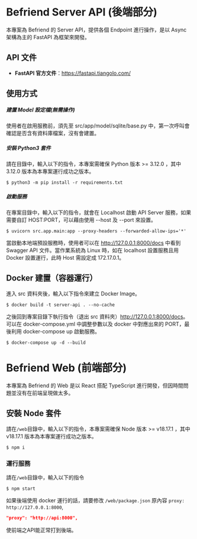 # Befriend Server API (後端部分)

本專案為 Befriend 的 Server API，提供各個 Endpoint 進行操作，是以 Async 架構為主的 FastAPI 為框架來開發。

## API 文件

* **FastAPI 官方文件**：<https://fastapi.tiangolo.com/>

## 使用方式

##### 建置 Model 設定檔(無需操作)
使用者在啟用服務前，須先至 src/app/model/sqlite/base.py 中，第一次呼叫會確認是否含有資料庫檔案，沒有會建置。


##### 安裝 Python3 套件

請在目錄中，輸入以下的指令，本專案需確保 Python 版本 >= 3.12.0 ，其中 3.12.0 版本為本專案運行成功之版本。

```shell
$ python3 -m pip install -r requirements.txt
```

##### 啟動服務

在專案目錄中，輸入以下的指令，就會在 Localhost 啟動 API Server 服務，如果需要自訂 HOST:PORT，可以藉由使用 --host 及 --port 來設置。

```shell
$ uvicorn src.app.main:app --proxy-headers --forwarded-allow-ips='*'
```

當啟動本地端預設服務時，使用者可以在 <http://127.0.0.1:8000/docs> 中看到 Swagger API 文件。當作業系統為 Linux 時，如在 localhost 設置服務且用 Docker 設置運行，此時 Host 需設定成 172.17.0.1。

## Docker 建置（容器運行）

進入 src 資料夾後，輸入以下指令來建立 Docker Image。

```shell
$ docker build -t server-api . --no-cache
```

之後回到專案目錄下執行指令（退出 src 資料夾）<http://127.0.0.1:8000/docs>。可以在 docker-compose.yml 中調整參數以及 docker 中對應出來的 PORT，最後利用 docker-compose up 啟動服務。

```shell
$ docker-compose up -d --build
```


# Befriend Web (前端部分)
本專案為 Befriend 的 Web 是以 React 搭配 TypeScript 進行開發，但因時間問題並沒有在前端呈現做太多。

## 安裝 Node 套件
請在`/web`目錄中，輸入以下的指令，本專案需確保 Node 版本 >= v18.17.1 ，其中 v18.17.1 版本為本專案運行成功之版本。

```shell
$ npm i
```
### 運行服務
請在`/web`目錄中，輸入以下的指令
```shell
$ npm start
```

如果後端使用 docker 運行的話，請要修改 `/web/package.json` 原內容 `proxy: http://127.0.0.1:8000`,
```json
"proxy": "http://api:8000",
```
使前端之API能正常打到後端。



